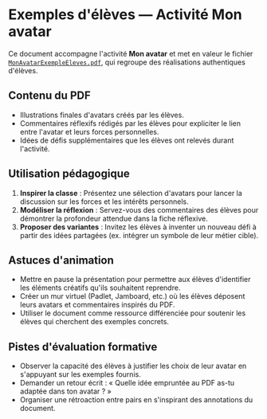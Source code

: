 # Exemples d'élèves — Activité Mon avatar

Ce document accompagne l'activité **Mon avatar** et met en valeur le fichier [`MonAvatarExempleEleves.pdf`](MonAvatarExempleEleves.pdf), qui regroupe des réalisations authentiques d'élèves.

## Contenu du PDF
- Illustrations finales d'avatars créés par les élèves.
- Commentaires réflexifs rédigés par les élèves pour expliciter le lien entre l'avatar et leurs forces personnelles.
- Idées de défis supplémentaires que les élèves ont relevés durant l'activité.

## Utilisation pédagogique
1. **Inspirer la classe** : Présentez une sélection d'avatars pour lancer la discussion sur les forces et les intérêts personnels.
2. **Modéliser la réflexion** : Servez-vous des commentaires des élèves pour démontrer la profondeur attendue dans la fiche réflexive.
3. **Proposer des variantes** : Invitez les élèves à inventer un nouveau défi à partir des idées partagées (ex. intégrer un symbole de leur métier cible).

## Astuces d'animation
- Mettre en pause la présentation pour permettre aux élèves d'identifier les éléments créatifs qu'ils souhaitent reprendre.
- Créer un mur virtuel (Padlet, Jamboard, etc.) où les élèves déposent leurs avatars et commentaires inspirés du PDF.
- Utiliser le document comme ressource différenciée pour soutenir les élèves qui cherchent des exemples concrets.

## Pistes d'évaluation formative
- Observer la capacité des élèves à justifier les choix de leur avatar en s'appuyant sur les exemples fournis.
- Demander un retour écrit : « Quelle idée empruntée au PDF as-tu adaptée dans ton avatar ? »
- Organiser une rétroaction entre pairs en s'inspirant des annotations du document.
